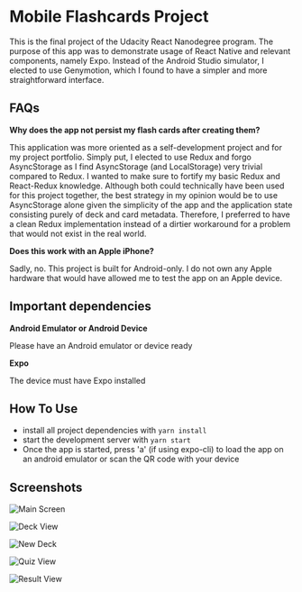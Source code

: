 # Mobile Flashcards Project

This is the final project of the Udacity React Nanodegree program. The purpose of this app was to demonstrate usage of React Native and relevant components, namely Expo. Instead of the Android Studio simulator, I elected to use Genymotion, which I found to have a simpler and more straightforward interface.

## FAQs

**Why does the app not persist my flash cards after creating them?**

This application was more oriented as a self-development project and for my project portfolio. Simply put, I elected to use Redux and forgo AsyncStorage as I find AsyncStorage (and LocalStorage) very trivial compared to Redux. I wanted to make sure to fortify my basic Redux and React-Redux knowledge. Although both could technically have been used for this project together, the best strategy in my opinion would be to use AsyncStorage alone given the simplicity of the app and the application state consisting purely of deck and card metadata. Therefore, I preferred to have a clean Redux implementation instead of a dirtier workaround for a problem that would not exist in the real world.

**Does this work with an Apple iPhone?**

Sadly, no. This project is built for Android-only. I do not own any Apple hardware that would have allowed me to test the app on an Apple device.

## Important dependencies

**Android Emulator or Android Device**

Please have an Android emulator or device ready

**Expo**

The device must have Expo installed

## How To Use

* install all project dependencies with `yarn install`
* start the development server with `yarn start`
* Once the app is started, press 'a' (if using expo-cli) to load the app on an android emulator or scan the QR code with your device

## Screenshots

![Main Screen](screenshots/main-screen.png)

![Deck View](screenshots/deck-view.png)

![New Deck](screenshots/new-deck.png)

![Quiz View](screenshots/quiz-view.png)

![Result View](screenshots/result-view.png)
